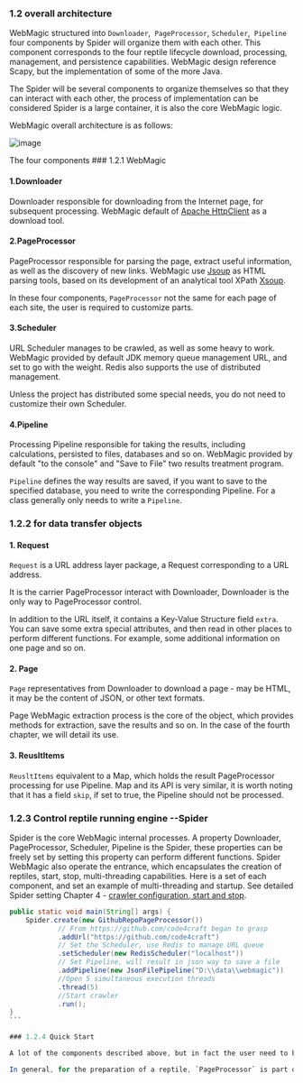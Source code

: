 ### 1.2 overall architecture

WebMagic structured into `Downloader`,` PageProcessor`, `Scheduler`,` Pipeline` four components by Spider will organize them with each other. This component corresponds to the four reptile lifecycle download, processing, management, and persistence capabilities. WebMagic design reference Scapy, but the implementation of some of the more Java.

The Spider will be several components to organize themselves so that they can interact with each other, the process of implementation can be considered Spider is a large container, it is also the core WebMagic logic.

WebMagic overall architecture is as follows:

![image](http://code4craft.github.io/images/posts/webmagic.png)

The four components ### 1.2.1 WebMagic

#### 1.Downloader

Downloader responsible for downloading from the Internet page, for subsequent processing. WebMagic default of [Apache HttpClient](http://hc.apache.org/index.html) as a download tool.

#### 2.PageProcessor

PageProcessor responsible for parsing the page, extract useful information, as well as the discovery of new links. WebMagic use [Jsoup](http://jsoup.org/) as HTML parsing tools, based on its development of an analytical tool XPath [Xsoup](https://github.com/code4craft/xsoup).

In these four components, `PageProcessor` not the same for each page of each site, the user is required to customize parts.

#### 3.Scheduler

URL Scheduler manages to be crawled, as well as some heavy to work. WebMagic provided by default JDK memory queue management URL, and set to go with the weight. Redis also supports the use of distributed management.

Unless the project has distributed some special needs, you do not need to customize their own Scheduler.

#### 4.Pipeline

Processing Pipeline responsible for taking the results, including calculations, persisted to files, databases and so on. WebMagic provided by default "to the console" and "Save to File" two results treatment program.

`Pipeline` defines the way results are saved, if you want to save to the specified database, you need to write the corresponding Pipeline. For a class generally only needs to write a `Pipeline`.

### 1.2.2 for data transfer objects

#### 1. Request

`Request` is a URL address layer package, a Request corresponding to a URL address.

It is the carrier PageProcessor interact with Downloader, Downloader is the only way to PageProcessor control.

In addition to the URL itself, it contains a Key-Value Structure field `extra`. You can save some extra special attributes, and then read in other places to perform different functions. For example, some additional information on one page and so on.

#### 2. Page

`Page` representatives from Downloader to download a page - may be HTML, it may be the content of JSON, or other text formats.

Page WebMagic extraction process is the core of the object, which provides methods for extraction, save the results and so on. In the case of the fourth chapter, we will detail its use.

#### 3. ReusltItems

`ReusltItems` equivalent to a Map, which holds the result PageProcessor processing for use Pipeline. Map and its API is very similar, it is worth noting that it has a field `skip`, if set to true, the Pipeline should not be processed.

### 1.2.3 Control reptile running engine --Spider

Spider is the core WebMagic internal processes. A property Downloader, PageProcessor, Scheduler, Pipeline is the Spider, these properties can be freely set by setting this property can perform different functions. Spider WebMagic also operate the entrance, which encapsulates the creation of reptiles, start, stop, multi-threading capabilities. Here is a set of each component, and set an example of multi-threading and startup. See detailed Spider setting Chapter 4 - [crawler configuration, start and stop](../ch4-basic-page-processor/spider-config.html).

````java
public static void main(String[] args) {
    Spider.create(new GithubRepoPageProcessor())
            // From https://github.com/code4craft began to grasp    
            .addUrl("https://github.com/code4craft")
            // Set the Scheduler, use Redis to manage URL queue
            .setScheduler(new RedisScheduler("localhost"))
            // Set Pipeline, will result in json way to save a file
            .addPipeline(new JsonFilePipeline("D:\\data\\webmagic"))
            //Open 5 simultaneous execution threads
            .thread(5)
            //Start crawler
            .run();
}
```

### 1.2.4 Quick Start

A lot of the components described above, but in fact the user need to be concerned not so much, because most of the module WebMagic already provides a default implementation.

In general, for the preparation of a reptile, `PageProcessor` is part of the need to write, and `Spider` is created and controlled entrance crawlers. In the fourth chapter, we will explain how to write a crawler customized PageProcessr, and by Spider to start.
